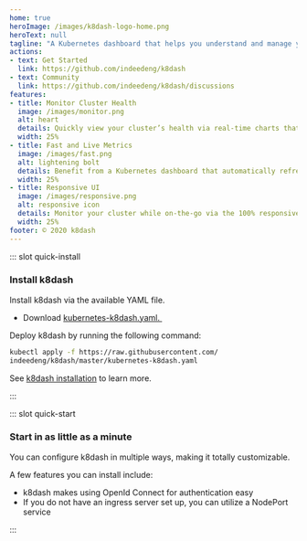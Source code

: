 ```yaml
---
home: true
heroImage: /images/k8dash-logo-home.png
heroText: null
tagline: "A Kubernetes dashboard that helps you understand and manage your cluster at a glance."
actions:
- text: Get Started
  link: https://github.com/indeedeng/k8dash
- text: Community
  link: https://github.com/indeedeng/k8dash/discussions 
features:
- title: Monitor Cluster Health
  image: /images/monitor.png
  alt: heart
  details: Quickly view your cluster’s health via real-time charts that help you track poorly performing resources.
  width: 25%
- title: Fast and Live Metrics
  image: /images/fast.png
  alt: lightening bolt
  details: Benefit from a Kubernetes dashboard that automatically refreshes and updates in real time.
  width: 25%
- title: Responsive UI
  image: /images/responsive.png
  alt: responsive icon
  details: Monitor your cluster while on-the-go via the 100% responsive UI that runs on your phone or tablet.
  width: 25%
footer: © 2020 k8dash
---
```

::: slot quick-install

### Install k8dash

Install k8dash via the available YAML file.

* Download [kubernetes-k8dash.yaml.&nbsp;](https://raw.githubusercontent.com/herbrandson/k8dash/master/kubernetes-k8dash.yaml)

Deploy k8dash by running the following command:

```sh
kubectl apply -f https://raw.githubusercontent.com/
indeedeng/k8dash/master/kubernetes-k8dash.yaml

```

See [k8dash installation](install.html) to learn more. 

:::

::: slot quick-start

### Start in as little as a minute

You can configure k8dash in multiple ways, making it totally customizable. 

A few features you can install include: 

- k8dash makes using OpenId Connect for authentication easy 
- If you do not have an ingress server set up, you can utilize a NodePort service

:::